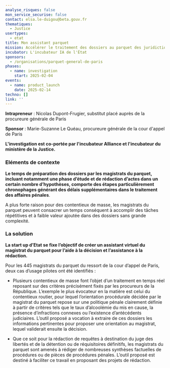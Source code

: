 ```yaml
---
analyse_risques: false
mon_service_securise: false
contact: elsa.le-duigou@beta.gouv.fr
thematiques:
  - Justice
usertypes:
  - etat
title: Mon assistant parquet
mission: Accélérer le traitement des dossiers au parquet des juridictions relevant de la Cour d'appel de Paris afin de raccourcir les délais de procédure et optimiser le temps de travail des magistrats.
incubator: L'incubateur IA de l'État
sponsors:
  - /organisations/parquet-general-de-paris
phases:
  - name: investigation
    start: 2025-02-04
events:
  - name: product_launch
    date: 2025-02-14
techno: []
link: ''
---
```



**Intrapreneur** : Nicolas Dupont-Frugier, substitut placé auprès de la procureure générale de Paris

 **Sponsor** : Marie-Suzanne Le Quéau, procureure générale de la cour d'appel de Paris

**L'investigation est co-portée par l'incubateur Alliance et l'incubateur du ministère de la Justice.**


### Eléments de contexte

**Le temps de préparation des dossiers par les magistrats du parquet, incluant notamment une phase d’étude et de rédaction d’actes dans un certain nombre d’hypothèses, comporte des étapes particulièrement chronophages générant des délais supplémentaires dans le traitement des affaires pénales**.

A plus forte raison pour des contentieux de masse, les magistrats du parquet peuvent consacrer un temps conséquent à accomplir des tâches répétitives et à faible valeur ajoutée dans des dossiers sans grande complexité.


### La solution

**La start up d’Etat se fixe l’objectif de créer un assistant virtuel du magistrat du parquet pour l’aide à la décision et l’assistance à la rédaction.**

Pour les 445 magistrats du parquet du ressort de la cour d’appel de Paris, deux cas d’usage pilotes ont été identifiés :

* Plusieurs contentieux de masse font l’objet d’un traitement en temps réel reposant sur des critères précisément fixés par les procureurs de la République. L’exemple le plus évocateur en la matière est celui du contentieux routier, pour lequel l’orientation procédurale décidée par le magistrat du parquet repose sur une politique pénale clairement définie à partir de critères tels que le taux d’alcoolémie du mis en cause, la présence d’infractions connexes ou l’existence d’antécédents judiciaires. L’outil proposé a vocation à extraire de ces dossiers les informations pertinentes pour proposer une orientation au magistrat, lequel validerait ensuite la décision.

* Que ce soit pour la rédaction de requêtes à destination du juge des libertés et de la détention ou de réquisitoires définitifs, les magistrats du parquet sont amenés à rédiger de nombreuses synthèses factuelles de procédures ou de pièces de procédures pénales. L’outil proposé est destiné à faciliter ce travail en proposant des projets de rédaction.
